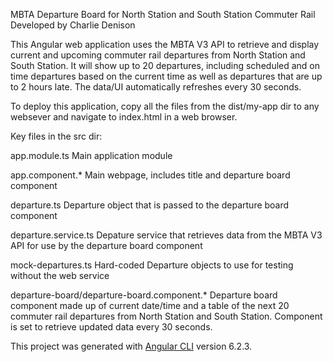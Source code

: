 MBTA Departure Board for North Station and South Station Commuter Rail
Developed by Charlie Denison

This Angular web application uses the MBTA V3 API to retrieve and display current and upcoming commuter rail departures from North Station and South Station. It will show up to 20 departures, including scheduled and on time departures based on the current time as well as departures that are up to 2 hours late. The data/UI automatically refreshes every 30 seconds.

To deploy this application, copy all the files from the dist/my-app dir to any websever and navigate to index.html in a web browser.

Key files in the src dir:

app.module.ts
Main application module

app.component.*
Main webpage, includes title and departure board component

departure.ts
Departure object that is passed to the departure board component

departure.service.ts
Depature service that retrieves data from the MBTA V3 API for use by the departure board component

mock-departures.ts
Hard-coded Departure objects to use for testing without the web service

departure-board/departure-board.component.*
Departure board component made up of current date/time and a table of the next 20 commuter rail departures from North Station and South Station. Component is set to retrieve updated data every 30 seconds.

This project was generated with [Angular CLI](https://github.com/angular/angular-cli) version 6.2.3.